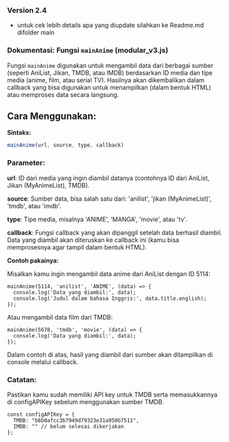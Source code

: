 ### Version 2.4
 - untuk cek lebih details apa yang diupdate silahkan ke Readme.md difolder main

### Dokumentasi: Fungsi `mainAnime` (modular_v3.js)

Fungsi `mainAnime` digunakan untuk mengambil data dari berbagai sumber (seperti AniList, Jikan, TMDB, atau IMDB) berdasarkan ID media dan tipe media (anime, film, atau serial TV). Hasilnya akan dikembalikan dalam callback yang bisa digunakan untuk menampilkan (dalam bentuk HTML) atau memproses data secara langsung.

## Cara Menggunakan:

**Sintaks:**
```javascript
mainAnime(url, source, type, callback)
```
### Parameter:

**url**: ID dari media yang ingin diambil datanya (contohnya ID dari AniList, Jikan (MyAnimeList), TMDB).

**source**: Sumber data, bisa salah satu dari: 'anilist', 'jikan (MyAnimeList)', 'tmdb', atau 'imdb'.


**type**: Tipe media, misalnya 'ANIME', 'MANGA', 'movie', atau 'tv'.


**callback**: Fungsi callback yang akan dipanggil setelah data berhasil diambil. Data yang diambil akan diteruskan ke callback ini (kamu bisa memprosesnya agar tampil dalam bentuk HTML).


**Contoh pakainya:**

Misalkan kamu ingin mengambil data anime dari AniList dengan ID 5114:
```
mainAnime(5114, 'anilist', 'ANIME', (data) => {
  console.log('Data yang diambil:', data);
  console.log('Judul dalam bahasa Inggris:', data.title.english);
});
```
Atau mengambil data film dari TMDB:
```
mainAnime(5678, 'tmdb', 'movie', (data) => {
  console.log('Data yang diambil:', data);
});
```
Dalam contoh di atas, hasil yang diambil dari sumber akan ditampilkan di console melalui callback.

### Catatan:

Pastikan kamu sudah memiliki API key untuk TMDB serta memasukkannya di configAPIKey sebelum menggunakan sumber TMDB.
```
const configAPIKey = {
  TMDB: "b6b0afcc3b7949d79323e31a950b7511",
  IMDB: "" // belum selesai dikerjakan
};
```

